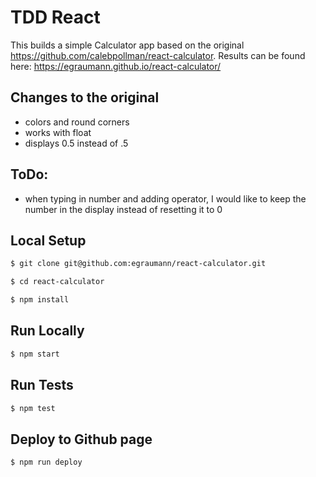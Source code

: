 # TDD React

This builds a simple Calculator app based on the original https://github.com/calebpollman/react-calculator. 
Results can be found here: https://egraumann.github.io/react-calculator/

## Changes to the original
- colors and round corners
- works with float
- displays 0.5 instead of .5

## ToDo:
- when typing in number and adding operator, I would like to keep the number in the display instead of resetting it to 0

## Local Setup

```sh
$ git clone git@github.com:egraumann/react-calculator.git
```

```sh
$ cd react-calculator
```

```sh
$ npm install
```

## Run Locally

```sh
$ npm start
```

## Run Tests

```sh
$ npm test
```
## Deploy to Github page
```sh
$ npm run deploy
```

